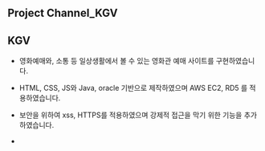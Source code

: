 ## Project Channel_KGV


##  KGV
- 영화예매와,  소통 등 일상생활에서 볼 수 있는 영화관 예매 사이트를 구현하였습니다.
- HTML, CSS, JS와 Java, oracle 기반으로 제작하였으며 AWS EC2, RD5 를 적용하였습니다.
- 보안을 위하여 xss, HTTPS를 적용하였으며 강제적 접근을 막기 위한 기능을 추가하였습니다.

- 
